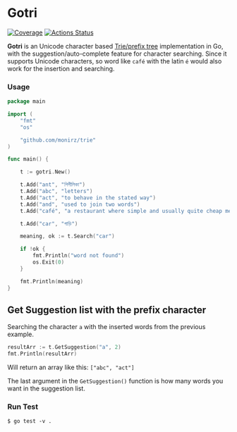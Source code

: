 # Gotri 

[![Coverage](https://gocover.io/_badge/github.com/monirz/gotri)](https://gocover.io/github.com/monirz/trie) [![Actions Status](https://github.com/monirz/gotri/workflows/build/badge.svg)](https://github.com/monirz/gotri/actions)


**Gotri** is an Unicode character based [Trie/prefix tree](https://en.wikipedia.org/wiki/Trie) implementation in Go, with the suggestion/auto-complete feature for character searching. Since it supports Unicode characters, so word like `café` with the latin `é` would also work for the insertion and searching.      


### Usage 

```go
package main

import (
	"fmt"
	"os"

	"github.com/monirz/trie"
)

func main() {

	t := gotri.New()

	t.Add("ant", "পিপীলিকা")
	t.Add("abc", "letters") 
	t.Add("act", "to behave in the stated way")
	t.Add("and", "used to join two words")
	t.Add("café", "a restaurant where simple and usually quite cheap meals are served")

	t.Add("car", "গাড়ি")

	meaning, ok := t.Search("car")

	if !ok {
		fmt.Println("word not found")
		os.Exit(0)
	}

	fmt.Println(meaning)
}

``` 

## Get Suggestion list with the prefix character 
 
 Searching the character `a` with the inserted words from the previous example. 

```go
resultArr := t.GetSuggestion("a", 2)  
fmt.Println(resultArr)
``` 

Will return an array like this: `["abc", "act"]` 

The last argument in the `GetSuggestion()` function is how many words you want in the suggestion list. 

### Run Test 
```
$ go test -v .
```


